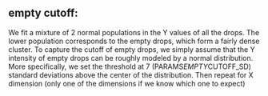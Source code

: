 ## empty cutoff:

We fit a mixture of 2 normal populations in the Y values of all the drops.
The lower population corresponds to the empty drops, which form a fairly
dense cluster. To capture the cutoff of empty drops, we simply assume that
the Y intensity of empty drops can be roughly modeled by a normal distribution.
More specifically, we set the threshold at 7 (PARAMS$EMPTY$CUTOFF_SD)
standard deviations above the center of the distribution. Then repeat for X dimension
(only one of the dimensions if we know which one to expect)


